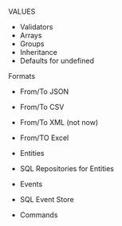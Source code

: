 VALUES 
* Validators 
* Arrays 
* Groups
* Inheritance 
* Defaults for undefined 

Formats 
* From/To JSON 
* From/To CSV 
* From/To XML (not now)
* From/TO Excel


* Entities 
* SQL Repositories for Entities 

* Events 
* SQL Event Store 

* Commands 


